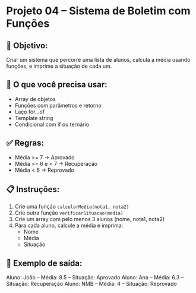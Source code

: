 # Projeto 04 – Sistema de Boletim com Funções

## 🎯 Objetivo:
Criar um sistema que percorre uma lista de alunos, calcula a média usando funções, e imprime a situação de cada um.

## 🧠 O que você precisa usar:
- Array de objetos
- Funções com parâmetros e retorno
- Laço for...of
- Template string
- Condicional com if ou ternário

## ✅ Regras:
- Média >= 7 → Aprovado
- Média >= 6 e < 7 → Recuperação
- Média < 6 → Reprovado

## 📋 Instruções:
1. Crie uma função `calcularMedia(nota1, nota2)`
2. Crie outra função `verificarSituacao(media)`
3. Crie um array com pelo menos 3 alunos (nome, nota1, nota2)
4. Para cada aluno, calcule a média e imprima:
   - Nome
   - Média
   - Situação

## 🧪 Exemplo de saída:
Aluno: João – Média: 8.5 – Situação: Aprovado
Aluno: Ana – Média: 6.3 – Situação: Recuperação
Aluno: NMB – Média: 4 – Situação: Reprovado
